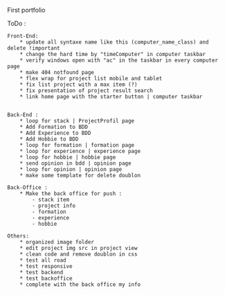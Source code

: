 First portfolio

ToDo :


    Front-End:
        * update all syntaxe name like this (computer_name_class) and delete !important
        * change the hard time by "timeComputer" in computer taskbar
        * verify windows open with "ac" in the taskbar in every computer page
        * make 404 notfound page
        * flex wrap for project list mobile and tablet
        * fix list project with a max item (?)
        * fix presentation of project result search
        * link home page with the starter button | computer taskbar
        
    
    Back-End :
        * loop for stack | ProjectProfil page
        * Add Formation to BDD  
        * Add Experience to BDD  
        * Add Hobbie to BDD  
        * loop for formation | formation page
        * loop for experience | experience page
        * loop for hobbie | hobbie page
        * send opinion in bdd | opinion page
        * loop for opinion | opinion page
        * make some template for delete doublon

    Back-Office : 
        * Make the back office for push :
            - stack item
            - project info 
            - formation 
            - experience
            - hobbie
        
    Others: 
        * organized image folder
        * edit project img src in project view
        * clean code and remove doublon in css
        * test all road
        * test responsive
        * test backend
        * test backoffice
        * complete with the back office my info
